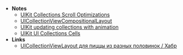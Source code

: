 - **Notes**
	- [UIKit Collections Scroll Optimizations](UIKit%20Collections%20Scroll%20Optimizations.md)
	- [UICollectionViewCompositionalLayout](UICollectionViewCompositionalLayout.md)
	- [UIKit updating collections with animation](UIKit%20updating%20collections%20with%20animation.md)
	- [UIKit UI Collections Cells](UIKit%20UI%20Collections%20Cells.md)
- **Links**
	- [UICollectionViewLayout для пиццы из разных половинок / Хабр](https://habr.com/ru/company/dododev/blog/452876/)